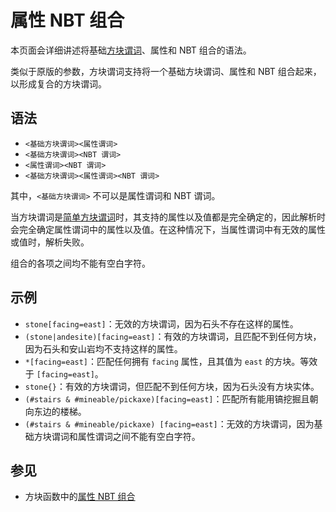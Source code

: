 # 属性 NBT 组合

本页面会详细讲述将基础[方块谓词](../zh.md)、属性和 NBT 组合的语法。

类似于原版的参数，方块谓词支持将一个基础方块谓词、属性和 NBT 组合起来，以形成复合的方块谓词。

## 语法

- `<基础方块谓词><属性谓词>`
- `<基础方块谓词><NBT 谓词>`
- `<属性谓词><NBT 谓词>`
- `<基础方块谓词><属性谓词><NBT 谓词>`

其中，`<基础方块谓词>` 不可以是属性谓词和 NBT 谓词。

当方块谓词是[简单方块谓词](../simple/zh.md)时，其支持的属性以及值都是完全确定的，因此解析时会完全确定属性谓词中的属性以及值。在这种情况下，当属性谓词中有无效的属性或值时，解析失败。

组合的各项之间均不能有空白字符。

## 示例

- `stone[facing=east]`：无效的方块谓词，因为石头不存在这样的属性。
- `(stone|andesite)[facing=east]`：有效的方块谓词，且匹配不到任何方块，因为石头和安山岩均不支持这样的属性。
- `*[facing=east]`：匹配任何拥有 `facing` 属性，且其值为 `east` 的方块。等效于 `[facing=east]`。
- `stone{}`：有效的方块谓词，但匹配不到任何方块，因为石头没有方块实体。
- `(#stairs & #mineable/pickaxe)[facing=east]`：匹配所有能用镐挖掘且朝向东边的楼梯。
- `(#stairs & #mineable/pickaxe) [facing=east]`：无效的方块谓词，因为基础方块谓词和属性谓词之间不能有空白字符。

## 参见

- 方块函数中的[属性 NBT 组合](../../block_function/property_nbt_combination/zh.md)